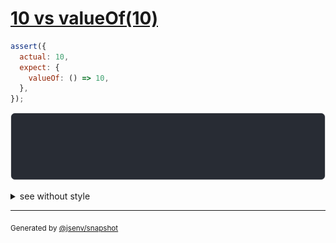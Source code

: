 # [10 vs valueOf(10)](../../wrapped_value.test.js#L55)

```js
assert({
  actual: 10,
  expect: {
    valueOf: () => 10,
  },
});
```

![img](throw.svg)

<details>
  <summary>see without style</summary>

```console
AssertionError: actual and expect are different

actual: 10
expect: {
  valueOf(): 10,
}
```

</details>


---

<sub>
  Generated by <a href="https://github.com/jsenv/core/tree/main/packages/tooling/snapshot">@jsenv/snapshot</a>
</sub>
